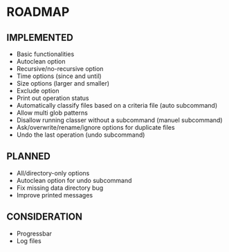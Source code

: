 # ROADMAP


## IMPLEMENTED
- Basic functionalities
- Autoclean option
- Recursive/no-recursive option
- Time options (since and until)
- Size options (larger and smaller)
- Exclude option
- Print out operation status
- Automatically classify files based on a criteria file (auto subcommand)
- Allow multi glob patterns
- Disallow running classer without a subcommand (manuel subcommand)
- Ask/overwrite/rename/ignore options for duplicate files
- Undo the last operation (undo subcommand)


## PLANNED
- All/directory-only options
- Autoclean option for undo subcommand
- Fix missing data directory bug
- Improve printed messages


## CONSIDERATION
- Progressbar
- Log files
